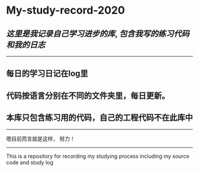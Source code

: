# My-study-record-2020
## *这里是我记录自己学习进步的库*, *包含我写的练习代码和我的日志* 
***
## 每日的学习日记在log里
## 代码按语言分别在不同的文件夹里，每日更新。
## 本库只包含练习用的代码，自己的工程代码不在此库中

***
嗯目前而言就是这样，
努力！

***
This is a repository for recording my studying process
including my source code and study log
